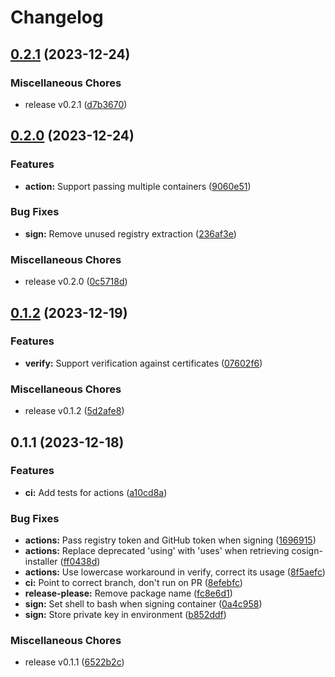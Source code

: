 # Changelog

## [0.2.1](https://github.com/EyeCantCU/cosign-action/compare/v0.2.0...v0.2.1) (2023-12-24)


### Miscellaneous Chores

* release v0.2.1 ([d7b3670](https://github.com/EyeCantCU/cosign-action/commit/d7b3670e47853f0b70625ac3bb9a702941bc3ff2))

## [0.2.0](https://github.com/EyeCantCU/cosign-action/compare/v0.1.2...v0.2.0) (2023-12-24)


### Features

* **action:** Support passing multiple containers ([9060e51](https://github.com/EyeCantCU/cosign-action/commit/9060e51a433488df4165dbb41799909950f37301))


### Bug Fixes

* **sign:** Remove unused registry extraction ([236af3e](https://github.com/EyeCantCU/cosign-action/commit/236af3e8affae9d4a272aa52bfd7b1c76558a0b0))


### Miscellaneous Chores

* release v0.2.0 ([0c5718d](https://github.com/EyeCantCU/cosign-action/commit/0c5718d954259d1b743e434b154132dc5b12a058))

## [0.1.2](https://github.com/EyeCantCU/cosign-action/compare/v0.1.1...v0.1.2) (2023-12-19)


### Features

* **verify:** Support verification against certificates ([07602f6](https://github.com/EyeCantCU/cosign-action/commit/07602f6adcc2f3126b9e229e5c5b076098a0289f))


### Miscellaneous Chores

* release v0.1.2 ([5d2afe8](https://github.com/EyeCantCU/cosign-action/commit/5d2afe8de63603906a26a792fffce38f3fdabfad))

## 0.1.1 (2023-12-18)


### Features

* **ci:** Add tests for actions ([a10cd8a](https://github.com/EyeCantCU/cosign-action/commit/a10cd8a119f8d5104b61dfe7852928a2dbb36eb0))


### Bug Fixes

* **actions:** Pass registry token and GitHub token when signing ([1696915](https://github.com/EyeCantCU/cosign-action/commit/1696915502815ed23d26fb05fd3a81de3416d874))
* **actions:** Replace deprecated 'using' with 'uses' when retrieving cosign-installer ([ff0438d](https://github.com/EyeCantCU/cosign-action/commit/ff0438d81fb0068c4c11ba454f0ed7eeb92d1767))
* **actions:** Use lowercase workaround in verify, correct its usage ([8f5aefc](https://github.com/EyeCantCU/cosign-action/commit/8f5aefc29f031cb4355e2f0794165e9b29927f4c))
* **ci:** Point to correct branch, don't run on PR ([8efebfc](https://github.com/EyeCantCU/cosign-action/commit/8efebfc0f93bbafcaa8c1e4f31dc5a84fa071f06))
* **release-please:** Remove package name ([fc8e6d1](https://github.com/EyeCantCU/cosign-action/commit/fc8e6d1098696ce611aa38c0d238ca0dbbb1f3a3))
* **sign:** Set shell to bash when signing container ([0a4c958](https://github.com/EyeCantCU/cosign-action/commit/0a4c958db6b5904b6785f3ad684c40d165ab141e))
* **sign:** Store private key in environment ([b852ddf](https://github.com/EyeCantCU/cosign-action/commit/b852ddf9b210103f231bc94786857457f56b3730))


### Miscellaneous Chores

* release v0.1.1 ([6522b2c](https://github.com/EyeCantCU/cosign-action/commit/6522b2c57049055a165ac73085987b1bbd4573e7))

